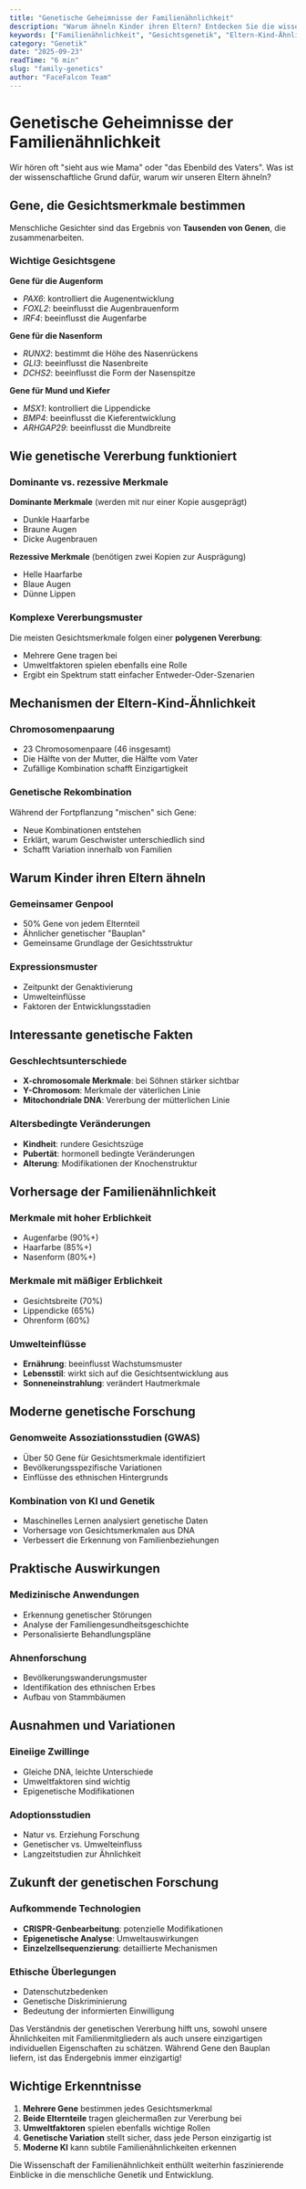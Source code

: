 ```yaml
---
title: "Genetische Geheimnisse der Familienähnlichkeit"
description: "Warum ähneln Kinder ihren Eltern? Entdecken Sie die wissenschaftlichen Prinzipien, wie Gene Gesichtsmerkmale beeinflussen und Familienähnlichkeiten bestimmen."
keywords: ["Familienähnlichkeit", "Gesichtsgenetik", "Eltern-Kind-Ähnlichkeit", "Gesichtsvererbung", "Genetik", "Gesichtsmerkmale"]
category: "Genetik"
date: "2025-09-23"
readTime: "6 min"
slug: "family-genetics"
author: "FaceFalcon Team"
---
```


# Genetische Geheimnisse der Familienähnlichkeit

Wir hören oft "sieht aus wie Mama" oder "das Ebenbild des Vaters". Was ist der wissenschaftliche Grund dafür, warum wir unseren Eltern ähneln?

## Gene, die Gesichtsmerkmale bestimmen

Menschliche Gesichter sind das Ergebnis von **Tausenden von Genen**, die zusammenarbeiten.

### Wichtige Gesichtsgene

**Gene für die Augenform**
- *PAX6*: kontrolliert die Augenentwicklung
- *FOXL2*: beeinflusst die Augenbrauenform
- *IRF4*: beeinflusst die Augenfarbe

**Gene für die Nasenform**
- *RUNX2*: bestimmt die Höhe des Nasenrückens
- *GLI3*: beeinflusst die Nasenbreite
- *DCHS2*: beeinflusst die Form der Nasenspitze

**Gene für Mund und Kiefer**
- *MSX1*: kontrolliert die Lippendicke
- *BMP4*: beeinflusst die Kieferentwicklung
- *ARHGAP29*: beeinflusst die Mundbreite

## Wie genetische Vererbung funktioniert

### Dominante vs. rezessive Merkmale

**Dominante Merkmale** (werden mit nur einer Kopie ausgeprägt)
- Dunkle Haarfarbe
- Braune Augen
- Dicke Augenbrauen

**Rezessive Merkmale** (benötigen zwei Kopien zur Ausprägung)
- Helle Haarfarbe
- Blaue Augen
- Dünne Lippen

### Komplexe Vererbungsmuster

Die meisten Gesichtsmerkmale folgen einer **polygenen Vererbung**:
- Mehrere Gene tragen bei
- Umweltfaktoren spielen ebenfalls eine Rolle
- Ergibt ein Spektrum statt einfacher Entweder-Oder-Szenarien

## Mechanismen der Eltern-Kind-Ähnlichkeit

### Chromosomenpaarung
- 23 Chromosomenpaare (46 insgesamt)
- Die Hälfte von der Mutter, die Hälfte vom Vater
- Zufällige Kombination schafft Einzigartigkeit

### Genetische Rekombination
Während der Fortpflanzung "mischen" sich Gene:
- Neue Kombinationen entstehen
- Erklärt, warum Geschwister unterschiedlich sind
- Schafft Variation innerhalb von Familien

## Warum Kinder ihren Eltern ähneln

### Gemeinsamer Genpool
- 50% Gene von jedem Elternteil
- Ähnlicher genetischer "Bauplan"
- Gemeinsame Grundlage der Gesichtsstruktur

### Expressionsmuster
- Zeitpunkt der Genaktivierung
- Umwelteinflüsse
- Faktoren der Entwicklungsstadien

## Interessante genetische Fakten

### Geschlechtsunterschiede
- **X-chromosomale Merkmale**: bei Söhnen stärker sichtbar
- **Y-Chromosom**: Merkmale der väterlichen Linie
- **Mitochondriale DNA**: Vererbung der mütterlichen Linie

### Altersbedingte Veränderungen
- **Kindheit**: rundere Gesichtszüge
- **Pubertät**: hormonell bedingte Veränderungen
- **Alterung**: Modifikationen der Knochenstruktur

## Vorhersage der Familienähnlichkeit

### Merkmale mit hoher Erblichkeit
- Augenfarbe (90%+)
- Haarfarbe (85%+)
- Nasenform (80%+)

### Merkmale mit mäßiger Erblichkeit
- Gesichtsbreite (70%)
- Lippendicke (65%)
- Ohrenform (60%)

### Umwelteinflüsse
- **Ernährung**: beeinflusst Wachstumsmuster
- **Lebensstil**: wirkt sich auf die Gesichtsentwicklung aus
- **Sonneneinstrahlung**: verändert Hautmerkmale

## Moderne genetische Forschung

### Genomweite Assoziationsstudien (GWAS)
- Über 50 Gene für Gesichtsmerkmale identifiziert
- Bevölkerungsspezifische Variationen
- Einflüsse des ethnischen Hintergrunds

### Kombination von KI und Genetik
- Maschinelles Lernen analysiert genetische Daten
- Vorhersage von Gesichtsmerkmalen aus DNA
- Verbessert die Erkennung von Familienbeziehungen

## Praktische Auswirkungen

### Medizinische Anwendungen
- Erkennung genetischer Störungen
- Analyse der Familiengesundheitsgeschichte
- Personalisierte Behandlungspläne

### Ahnenforschung
- Bevölkerungswanderungsmuster
- Identifikation des ethnischen Erbes
- Aufbau von Stammbäumen

## Ausnahmen und Variationen

### Eineiige Zwillinge
- Gleiche DNA, leichte Unterschiede
- Umweltfaktoren sind wichtig
- Epigenetische Modifikationen

### Adoptionsstudien
- Natur vs. Erziehung Forschung
- Genetischer vs. Umwelteinfluss
- Langzeitstudien zur Ähnlichkeit

## Zukunft der genetischen Forschung

### Aufkommende Technologien
- **CRISPR-Genbearbeitung**: potenzielle Modifikationen
- **Epigenetische Analyse**: Umweltauswirkungen
- **Einzelzellsequenzierung**: detaillierte Mechanismen

### Ethische Überlegungen
- Datenschutzbedenken
- Genetische Diskriminierung
- Bedeutung der informierten Einwilligung

Das Verständnis der genetischen Vererbung hilft uns, sowohl unsere Ähnlichkeiten mit Familienmitgliedern als auch unsere einzigartigen individuellen Eigenschaften zu schätzen. Während Gene den Bauplan liefern, ist das Endergebnis immer einzigartig!

## Wichtige Erkenntnisse

1. **Mehrere Gene** bestimmen jedes Gesichtsmerkmal
2. **Beide Elternteile** tragen gleichermaßen zur Vererbung bei
3. **Umweltfaktoren** spielen ebenfalls wichtige Rollen
4. **Genetische Variation** stellt sicher, dass jede Person einzigartig ist
5. **Moderne KI** kann subtile Familienähnlichkeiten erkennen

Die Wissenschaft der Familienähnlichkeit enthüllt weiterhin faszinierende Einblicke in die menschliche Genetik und Entwicklung.
